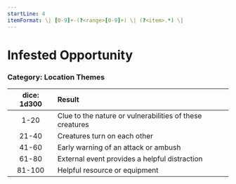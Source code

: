 ```yaml
---
startLine: 4
itemFormat: \| [0-9]+-(?<range>[0-9]+) \| (?<item>.*) \|
---
```

# Infested Opportunity
### Category: Location Themes

| dice: 1d300 | Result |
|:----:|:-------|
| 1-20 | Clue to the nature or vulnerabilities of these creatures |
| 21-40 | Creatures turn on each other |
| 41-60 | Early warning of an attack or ambush |
| 61-80 | External event provides a helpful distraction |
| 81-100 | Helpful resource or equipment |